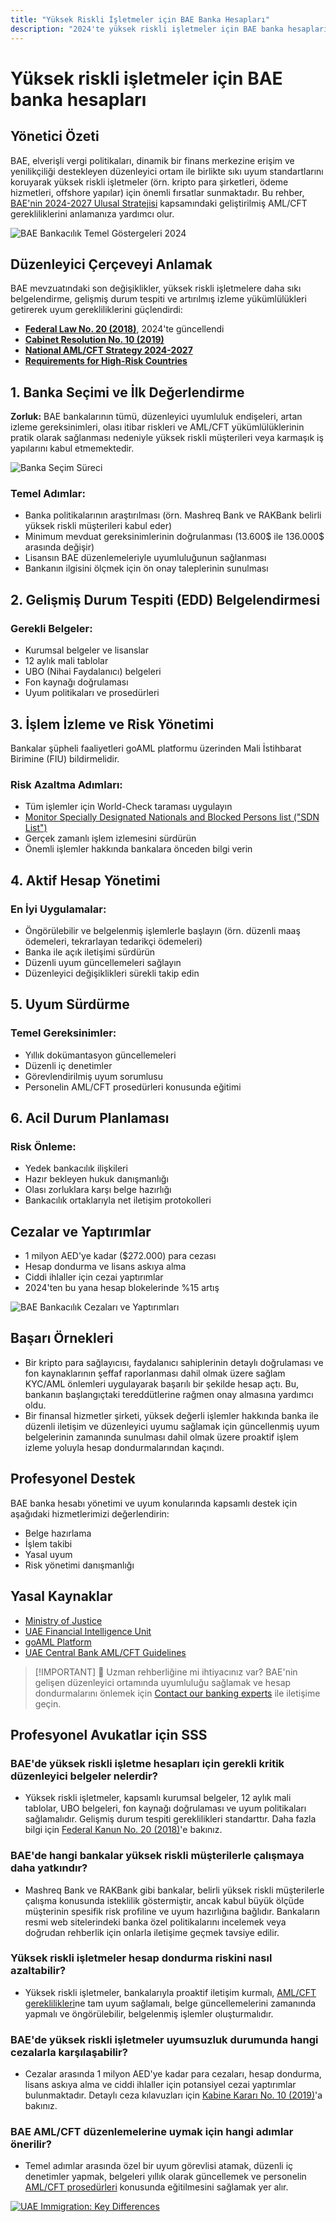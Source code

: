 ```yaml
---
title: "Yüksek Riskli İşletmeler için BAE Banka Hesapları"
description: "2024'te yüksek riskli işletmeler için BAE banka hesaplarının nasıl açılacağını ve korunacağını öğrenin. Uyumluluk gereksinimleri, risk azaltma ve hesap dondurmaları önleme konusunda uzman rehber."
---
```


# Yüksek riskli işletmeler için BAE banka hesapları

## Yönetici Özeti

BAE, elverişli vergi politikaları, dinamik bir finans merkezine erişim ve yenilikçiliği destekleyen düzenleyici ortam ile birlikte sıkı uyum standartlarını koruyarak yüksek riskli işletmeler (örn. kripto para şirketleri, ödeme hizmetleri, offshore yapılar) için önemli fırsatlar sunmaktadır. Bu rehber, [BAE'nin 2024-2027 Ulusal Stratejisi](https://www.mofa.gov.ae/en/mediahub/news/2024/9/5/5-9-2024-uae-uae) kapsamındaki geliştirilmiş AML/CFT gerekliliklerini anlamanıza yardımcı olur.

![BAE Bankacılık Temel Göstergeleri 2024](/content/uae-banking-stats.svg)

## Düzenleyici Çerçeveyi Anlamak

BAE mevzuatındaki son değişiklikler, yüksek riskli işletmelere daha sıkı belgelendirme, gelişmiş durum tespiti ve artırılmış izleme yükümlülükleri getirerek uyum gerekliliklerini güçlendirdi:

- **[Federal Law No. 20 (2018)](https://rulebook.centralbank.ae/en/rulebook/decree-federal-law-no-20-2018-anti-money-laundering-and-combating-financing-terrorism-and)**, 2024'te güncellendi
- **[Cabinet Resolution No. 10 (2019)](https://uaelegislation.gov.ae/en/legislations/1015/download)**
- **[National AML/CFT Strategy 2024-2027](https://www.namlcftc.gov.ae/en/more/uae-strategy/)**
- **[Requirements for High-Risk Countries](https://rulebook.centralbank.ae/en/rulebook/643-requirements-high-risk-countries)**

## 1. Banka Seçimi ve İlk Değerlendirme

**Zorluk:** BAE bankalarının tümü, düzenleyici uyumluluk endişeleri, artan izleme gereksinimleri, olası itibar riskleri ve AML/CFT yükümlülüklerinin pratik olarak sağlanması nedeniyle yüksek riskli müşterileri veya karmaşık iş yapılarını kabul etmemektedir.

![Banka Seçim Süreci](/content/bank-selection.svg)

### Temel Adımlar:

- Banka politikalarının araştırılması (örn. Mashreq Bank ve RAKBank belirli yüksek riskli müşterileri kabul eder)
- Minimum mevduat gereksinimlerinin doğrulanması (13.600\$ ile 136.000\$ arasında değişir)
- Lisansın BAE düzenlemeleriyle uyumluluğunun sağlanması
- Bankanın ilgisini ölçmek için ön onay taleplerinin sunulması

## 2. Gelişmiş Durum Tespiti (EDD) Belgelendirmesi

### Gerekli Belgeler:

- Kurumsal belgeler ve lisanslar
- 12 aylık mali tablolar
- UBO (Nihai Faydalanıcı) belgeleri
- Fon kaynağı doğrulaması
- Uyum politikaları ve prosedürleri

## 3. İşlem İzleme ve Risk Yönetimi

Bankalar şüpheli faaliyetleri goAML platformu üzerinden Mali İstihbarat Birimine (FIU) bildirmelidir.

### Risk Azaltma Adımları:

- Tüm işlemler için World-Check taraması uygulayın
- [Monitor Specially Designated Nationals and Blocked Persons list ("SDN List")](https://sanctionssearch.ofac.treas.gov/)
- Gerçek zamanlı işlem izlemesini sürdürün
- Önemli işlemler hakkında bankalara önceden bilgi verin

## 4. Aktif Hesap Yönetimi

### En İyi Uygulamalar:

- Öngörülebilir ve belgelenmiş işlemlerle başlayın (örn. düzenli maaş ödemeleri, tekrarlayan tedarikçi ödemeleri)
- Banka ile açık iletişimi sürdürün
- Düzenli uyum güncellemeleri sağlayın
- Düzenleyici değişiklikleri sürekli takip edin

## 5. Uyum Sürdürme

### Temel Gereksinimler:

- Yıllık dokümantasyon güncellemeleri
- Düzenli iç denetimler
- Görevlendirilmiş uyum sorumlusu
- Personelin AML/CFT prosedürleri konusunda eğitimi

## 6. Acil Durum Planlaması

### Risk Önleme:

- Yedek bankacılık ilişkileri
- Hazır bekleyen hukuk danışmanlığı
- Olası zorluklara karşı belge hazırlığı
- Bankacılık ortaklarıyla net iletişim protokolleri

## Cezalar ve Yaptırımlar

- 1 milyon AED'ye kadar (\$272.000) para cezası
- Hesap dondurma ve lisans askıya alma
- Ciddi ihlaller için cezai yaptırımlar
- 2024'ten bu yana hesap blokelerinde %15 artış

![BAE Bankacılık Cezaları ve Yaptırımları](/content/penalties-enforcement.svg)

## Başarı Örnekleri

- Bir kripto para sağlayıcısı, faydalanıcı sahiplerinin detaylı doğrulaması ve fon kaynaklarının şeffaf raporlanması dahil olmak üzere sağlam KYC/AML önlemleri uygulayarak başarılı bir şekilde hesap açtı. Bu, bankanın başlangıçtaki tereddütlerine rağmen onay almasına yardımcı oldu.
- Bir finansal hizmetler şirketi, yüksek değerli işlemler hakkında banka ile düzenli iletişim ve düzenleyici uyumu sağlamak için güncellenmiş uyum belgelerinin zamanında sunulması dahil olmak üzere proaktif işlem izleme yoluyla hesap dondurmalarından kaçındı.

## Profesyonel Destek

BAE banka hesabı yönetimi ve uyum konularında kapsamlı destek için aşağıdaki hizmetlerimizi değerlendirin:

- Belge hazırlama
- İşlem takibi
- Yasal uyum
- Risk yönetimi danışmanlığı

## Yasal Kaynaklar

- [Ministry of Justice](https://www.moj.gov.ae)
- [UAE Financial Intelligence Unit](https://www.uaefiu.gov.ae)
- [goAML Platform](https://goaml.ae)
- [UAE Central Bank AML/CFT Guidelines](https://www.centralbank.ae/en/our-operations/anti-money-laundering-aml/)

> [!IMPORTANT] 💜 Uzman rehberliğine mi ihtiyacınız var?
> BAE'nin gelişen düzenleyici ortamında uyumluluğu sağlamak ve hesap dondurmalarını önlemek için [Contact our banking experts](../../resources/contacts) ile iletişime geçin.

## Profesyonel Avukatlar için SSS

### BAE'de yüksek riskli işletme hesapları için gerekli kritik düzenleyici belgeler nelerdir?

- Yüksek riskli işletmeler, kapsamlı kurumsal belgeler, 12 aylık mali tablolar, UBO belgeleri, fon kaynağı doğrulaması ve uyum politikaları sağlamalıdır. Gelişmiş durum tespiti gereklilikleri standarttır. Daha fazla bilgi için [Federal Kanun No. 20 (2018)](https://rulebook.centralbank.ae/en/rulebook/decree-federal-law-no-20-2018-anti-money-laundering-and-combating-financing-terrorism-and)'e bakınız.

### BAE'de hangi bankalar yüksek riskli müşterilerle çalışmaya daha yatkındır?

- Mashreq Bank ve RAKBank gibi bankalar, belirli yüksek riskli müşterilerle çalışma konusunda isteklilik göstermiştir, ancak kabul büyük ölçüde müşterinin spesifik risk profiline ve uyum hazırlığına bağlıdır. Bankaların resmi web sitelerindeki banka özel politikalarını incelemek veya doğrudan rehberlik için onlarla iletişime geçmek tavsiye edilir.

### Yüksek riskli işletmeler hesap dondurma riskini nasıl azaltabilir?

- Yüksek riskli işletmeler, bankalarıyla proaktif iletişim kurmalı, [AML/CFT gereklilikleri](https://www.centralbank.ae/en/our-operations/anti-money-laundering-aml/)ne tam uyum sağlamalı, belge güncellemelerini zamanında yapmalı ve öngörülebilir, belgelenmiş işlemler oluşturmalıdır.

### BAE'de yüksek riskli işletmeler uyumsuzluk durumunda hangi cezalarla karşılaşabilir?

- Cezalar arasında 1 milyon AED'ye kadar para cezaları, hesap dondurma, lisans askıya alma ve ciddi ihlaller için potansiyel cezai yaptırımlar bulunmaktadır. Detaylı ceza kılavuzları için [Kabine Kararı No. 10 (2019)](https://uaelegislation.gov.ae/en/legislations/1015/download)'a bakınız.

### BAE AML/CFT düzenlemelerine uymak için hangi adımlar önerilir?

- Temel adımlar arasında özel bir uyum görevlisi atamak, düzenli iç denetimler yapmak, belgeleri yıllık olarak güncellemek ve personelin [AML/CFT prosedürleri](https://rulebook.centralbank.ae/en/rulebook/cabinet-decision-58-2020-beneficial-owner-procedures) konusunda eğitilmesini sağlamak yer alır.

[![UAE Immigration: Key Differences](/content/uae-immigration.svg)](../company-registration/benefits-problems.md)